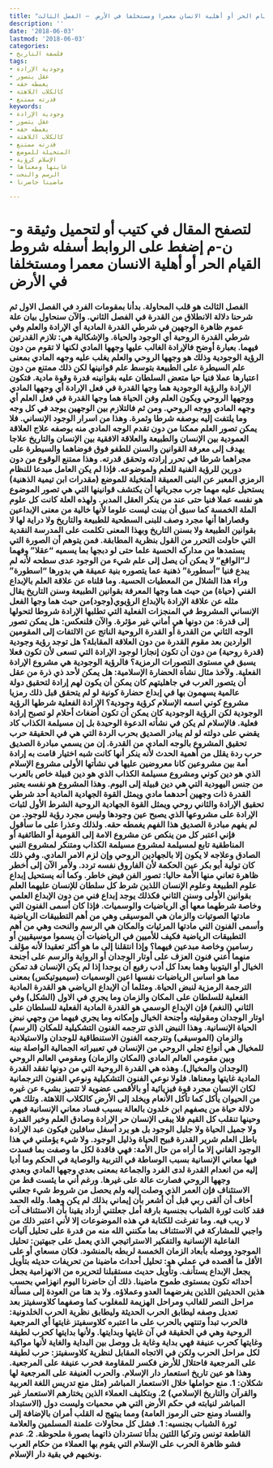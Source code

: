 ```yaml
---
title: "شروط القيام الحر أو أهلية الانسان معمرا ومستخلفا في الأرض  – الفصل الثالث"
description: ''
date: '2018-06-03'
lastmod: '2018-06-03'
categories:
- فلسفة التاريخ
tags:
- وجودية الإرادة
- عقل يتصور
- يغمطه حقه
- كالكلاب اللاهثة
- قدرته ممتنع
keywords:
- وجودية الإرادة
- عقل يتصور
- يغمطه حقه
- كالكلاب اللاهثة
- قدرته ممتنع
- المتخيلة للموضع
- الإسلام كرؤية
- غايتها ومعناها
- الرسم والنحت
- ماضينا حاضرنا

---
```

# **لتصفح المقال في كتيب أو لتحميل وثيقة و-ن-م إضغط على الروابط أسفله** **شروط القيام الحر أو أهلية الانسان معمرا ومستخلفا في الأرض**

### الفصل الثالث هو قلب المحاولة. بدأنا بمقومات الفرد في الفصل الاول ثم شرحنا دلالة الانطلاق من القدرة في الفصل الثاني. والآن سنحاول بيان علة عموم ظاهرة الوجهين في شرطي القدرة المادية أي الإرادة والعلم وفي شرطي القدرة الروحية أي الوجود والحياة. والإشكالية هي: تلازم القدرتين فيهما. بعبارة أوضح فالإرادة الغالب عليها وجهها المادي لكنها لا تقوم من دون الرؤية الوجودية وذلك هو وجهها الروحي والعلم يغلب عليه وجهه المادي بمعنى علم السيطرة على الطبيعة بتوسط علم قوانينها لكن ذلك ممتنع من دون اعتبارها عملا فنيا حيا متعض السلطان عليه بقوانينه قدرة وقوة مادية. فتكون الإرادة والرؤية الوجودية هما وجها القدرة في فعل الإرادة أي وجهها المادي ووجهها الروحي ويكون العلم وفن الحياة هما وجها القدرة في فعل العلم أي وجهه المادي ووجه الروحي. ومن ثم فالتلازم بين الوجهين يوجد في كل وجه وما يلتفت إليه بوصفه شرطا وثمرة. وهذا من اسرار الوجود الإنساني. فلا يمكن تصور العلم ممكنا من دون تقدم الوجه المادي منه بوصفه علاج العلاقة العمودية بين الإنسان والطبيعة والعلاقة الافقية بين الإنسان والتاريخ علاجا يهدف إلى معرفة القوانين والسنن للطفو فوق فوضاهما والسيطرة على مجراهما شرطا في تحرر إرادته وتحقق قدرته. وهذا ممتنع الوقوع من دون دورين للرؤية الفنية للعلم ولموضوعه. فإذا لم يكن العامل مبدعا للنظام الرمزي المعبر عن البنى العميقة المتخيلة للموضع (مقدرات ابن تيمية الذهنية) يستحيل عليه مهما جرب مجرياتها أن يكتشف قوانينها التي هي تصور الموضوع هو نفسه عملا فنيا حتى عند من ينكر العقل المدبر. ولهذه العلة كانت كل علوم الملة الخمسة كما سبق أن بينت ليست علوما لأنها خالية من معنى الإبداعين وقصاراها أنها مجرد وصف للبنى السطحية للطبيعة والتاريخ ولا دراية لها لا بقوانين الطبيعة ولا بسنن التاريخ وبهذا المعنى تكلمت على المدرسة النقدية التي حاولت التحرر من القول بنظرية المطابقة. فمن يتوهم أن الصورة التي يستمدها من مداركه الحسية علما حتى لو دبجها بما يسميه “عقلا” وفهما لـ”الواقع” لا يمكن أن يصل إلى علم شيء من الوجود عدى سطحه لأنه لم يبدع فنيا “أسطورة” ذهنية عما يتصوره بنية عميقة هي بدورها “اسطورة” وراء هذا الشلال من المعطيات الحسية. وما قلناه عن علاقة العلم بالإبداع الفني (حياة) من حيث هما وجها المعرفة بقوانين الطبيعة وسنن التاريخ يقال مثله عن علاقة الإرادة بالإبداع الرؤيوي(وجود)من حيث هما وجها الفعل الإنساني المشروط في المنجزات الفعلية التي تطلبها الإرادة شروطا لتحولها إلى قدرة: من دونها هي أماني غير مؤثرة. والآن فلنعكس: هل يمكن تصور الوجه الثاني من القدرة أو القدرة الروحية الناتج عن الالتفات إلى المقومين الواردين بعد مقوم القدرة من دون العلاقة المقابلة؟ هل توجد رؤية وجودية (قدرة روحية) من دون أن تكون إنجازا لوجود الإرادة التي تسعى لأن تكون فعلا يسبق في مستوى التصورات الرمزية؟ فالرؤية الوجودية هي مشروع الإرادة الفعلية. ولآخذ مثال نشأة الحضارة الإسلامية: هل يمكن لأحد ذي ذرة من عقل أن يتصور العرب في جاهليتهم كان يمكن أن يكون لهم إرادة لتحقيق دولة عالمية يسهمون بها في إبداع حضارة كونية لو لم يتحقق قبل ذلك رمزيا مشروع كوني اسمه الإسلام كرؤية وجودية؟ الإرادة الفعلية شرطها الرؤية الوجودية لكن الرؤية الوجودية كان يمكن أن تكون أضغاث أحلام لو تصبح إرادة فعلية. فالإسلام لم يكن في نشأته الدعوة الوحيدة بل إن مسيلمة الكذاب كاد يقضي على دولته لو لم يبادر الصديق بحرب الردة التي هي في الحقيقة حرب تحقيق المشروع بالوجه المادي من القدرة. إن من يسمي مبادرة الصديق حرب ردة يقلل من أهمية الحدث لأنه ينكر أنها كانت شبه اختيار قامت به إرادة أمة بين مشروعين كانا معروضين عليها في نشأتها الأولى مشروع الإسلام الذي هو دين كوني ومشروع مسيلمة الكذاب الذي هو دين قبيلة خاص بالعرب من جنس اليهودية التي هي دين قبيلة إلى اليوم. وهذا المشروع هو نفسه يعتبر القدرة ذات وجهين أحدهما مادي ويمثل القوة الجهادية المادية أحد شرطي تحقيق الإرادة والثاني روحي ويمثل القوة الجهادية الروحية الشرط الأول لثبات الإرادة على مشروعها الذي يصبح عين وجودها وليس مجرد رؤية للوجود. من لم يفهم مبادرة الصديق هذا الفهم يغمطه حقه. ولذلك وعذرا على ما سأقول فإني اعتبر كل من ينكص عن مشروع الامة إلى القومية أو الطائفية أو المناطقية تابع لمسيلمة لمشروع مسيلمة الكذاب ومتنكر لمشروع النبي الصادق وعلاجه لا يكون إلا بالجهادين الروحي وإن لزم الامر المادي. وفي ذلك كان تولية أبو بكر عين الحكمة لأن الفاروق نفسه تردد. ولأمر الآن إلى أخطر ظاهرة تعاني منها الأمة حاليا: تصور الفن فيض خاطر. وكما أنه يستحيل إبداع علوم الطبيعة وعلوم الإنسان اللذين شرط كل سلطان للإنسان عليهما العلم بقوانين الأولى وسنن الثاني فكذلك يوجد إبداع فني من دون الإبداع العلمي وخاصة شرطهما معها أي الرياضيات والوسميات. فإذا كان أسمى الفنون التي مادتها الصوتيات والزمان هي الموسيقى وهي من أهم التطبيقات الرياضية وأسمى الفنون التي مادتها المرئيات والمكان هي الرسم والنحت وهي من أهم التطبيقات الرياضية فكيف للأميين في الرياضيات أن يسموا موسيقيين أو رسامين وخاصة مبدعين فيهما؟ وإذا انتقلنا إلى ما هو أكثر تعقيدا لأنه مؤلف منهما أعني فنون العزف على أوتار الوجدان أو الرواية والرسم على أجنحة الخيال أو اليتوبيا وهما بعدا كل أدب رفيع أن يوجدا إذا لم يكن الإنسان قد تمكن مما هو اساس الرياضيات نفسها اعين الوسميات (سيميوتيكس) بمعنى الترجمة الرمزية لنبض الحياة. ومثلما أن الإبداع الرياضي هو القدرة المادية الفعلية للسلطان على المكان والزمان وما يجري في الاول (الشكل) وفي الثاني (النغم) فإن الإبداع الوسمي هو القدرة المادية الفعلية للسلطان على اوتار الوجدان ومقوليته وأجنحة الخيال وإمكانه وما يجري فيهما من وجهي نبض الحياة الإنسانية. وهذا النبض الذي تترجمه الفنون التشكيلية للمكان (الرسم) والزمان (الموسيقى) وتترجمه الفنون الاستنطاقية للوجدان والاستيلادية للمخيال هي أنواع تجلي الروحي من الإنسان في تعبيراته الجمالية الواصلة بينه وبين مقومي العالم المادي (المكان والزمان) ومقومي العالم الروحي (الوجدان والمخيال). وهذه هي القدرة الروحية التي من دونها تفقد القدرة المادية غايتها ومعناها. فلولا نوعي الفنون التشكيلية ونوعي الفنون الترجمانية لكان الإنسان مجرد قوة فيزيائية أو بالأقصى عضوية لا تتميز بشيء عن غيره من الحيوان يأكل كما تأكل الأنعام ويخلد إلى الأرض كالكلاب اللاهثة. وتلك هي دلالة حياة من يصفهم ابن خلدون بالعالة بسبب فساد معاني الإنسانية فيهم. وحينها تنقلب كل القيم فلا يبقى الإنسان حر الإرادة وصادق العلم وخير القدرة ولا جميل الحياة ولا جليل الوجود بل هو يرد أسفل سافلين فيكون عبد الإرادة باطل العلم شرير القدرة قبيح الحياة وذليل الوجود. ولا شيء يؤملني في هذا الوجود الفاني إلا ما أراه من حال الأمة: فهي فاقدة لكل ما وصفت بما فسدت فيها معاني الإنسانية بسبب الوساطة في التربية والوصاية في الحكم وما أديا إليه من انعدام القدرة لدى الفرد والجماعة بمعنى بعدي وجهها المادي وبعدي وجهها الروحي فصارت عالة على غيرها. ورغم أني ما يئست قط من الاستئناف فإن العمر الذي وصلت إليه ولم يحصل من شروط شيء جعلني أخاف أن ألقى ربي قبل أن أشعر بأن إيماني بذلك لم يكن وهما. ولله الحمد فقد كانت ثورة الشباب بجنسية بارقة أمل جعلتني أزداد يقينا بأن الاستئناف آت لا ريب فيه. وما تفرغت للكتابة في هذه الموضوعات إلا لأني اعتبر ذلك من واجبي للمشاركة في الاستئناف بما مكنني الله منه من قدرة على تحليل آليات الفاعلية الإنسانية والتفكير الاستراتيجي الذي يعمل على جبهتين: تحليل الموجود ووصله بأبعاد الزمان الخمسة لربطه بالمنشود. فكان مسعاي أو على الأقل ما أقصده في عملي هو: تحليل أحداث ماضينا من تحريفات حديثه بتأويل يجعل الإبداع يستأنف. وتأويل حديث مستقبلنا لتحريره من الانهزامية يجعل أحداثه تكون بمستوى طموح ماضينا. ذلك أن حاضرنا اليوم انهزامي بحسب هذين الحديثين اللذين يفرضهما العدو وعملاؤه. ولا بد هنا من العودة إلى مسألة مراحل النصر للغالب ومراحل الهزيمة للمغلوب كما وصفهما كلاوسفيتز بعد تعديل وصفه ليطابق الحرب الحديثة وليطابق نظرية الحرب الخلدونية: فالحرب تبدأ وتنتهي بالحرب على ما اعتبره كلاوسفيتز غايتها أي المرجعية الروحية وهي في الحقيقة في آن غايتها وبدايتها. ولأنها بدايتها كحرب لطيفة وغايتها كحرب عنيفة فهي بداية وغاية بل ووصل بين البداية والغاية لأنها مواكبة لكل مراحل الحرب ولكن في الاتجاه المقابل لنظرية كلاوسفيتز: حرب لطيفة على المرجعية فاحتلال للأرض فكسر للمقاومة فحرب عنيفة على المرجعية. وهذا هو عين تاريخ استعمار دار الإسلام. والحرب العنيفة على المرجعية لها شكلان: 1. منع حواملها خلال الاستعمار المباشر (مثل منع تدريس اللغة العربية والقرآن والتاريخ الإسلامي) 2. وبتكليف العملاء الذين يختارهم الاستعمار غير المباشر لنيابته في حكم الأرض التي هي محميات وليست دول (الاستبداد والفساد ومنع حتى الرموز العامة) ومما يبتهج له القلب أمران بالإضافة إلى ثورة الشباب بجنسيه: 1. فشل كل محاولات علمنة المسلمين والعلامة القاطعة تونس وتركيا اللتين بدأتا تستردان ذاتهما بصورة ملحوظة. 2. عدم فشو ظاهرة الحرب على الإسلام التي يقوم بها العملاء من حكام العرب ونخبهم في بقية دار الإسلام.

###
